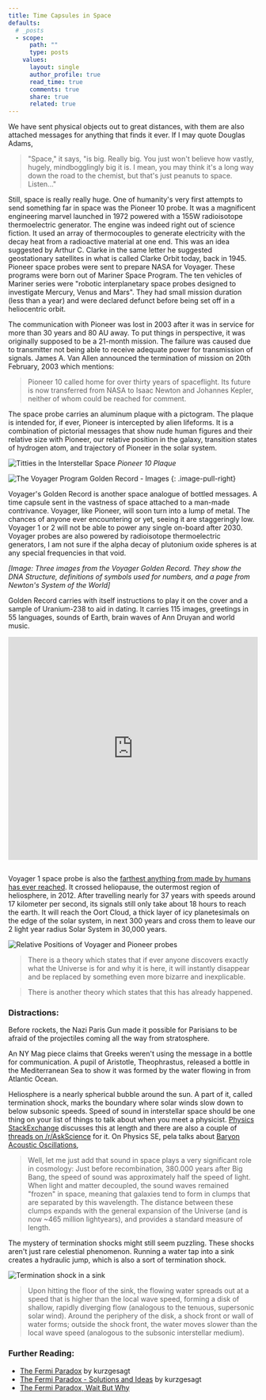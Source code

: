 ```yaml
---
title: Time Capsules in Space
defaults:
  # _posts
  - scope:
      path: ""
      type: posts
    values:
      layout: single
      author_profile: true
      read_time: true
      comments: true
      share: true
      related: true
---
```


We have sent physical objects out to great distances, with them are also attached messages for anything that finds it ever. If I may quote Douglas Adams,

> "Space," it says, "is big. Really big. You just won't believe how vastly, hugely, mindbogglingly big it is. I mean, you may think it's a long way down the road to the chemist, but that's just peanuts to space. Listen..."

Still, space is really really huge. One of humanity's very first attempts to send something far in space was the Pioneer 10 probe. It was a magnificent engineering marvel launched in 1972 powered with a 155W radioisotope thermoelectric generator. The engine was indeed right out of science fiction. It used an array of thermocouples to generate electricity with the decay heat from a radioactive material at one end. This was an idea suggested by Arthur C. Clarke in the same letter he suggested geostationary satellites in what is called Clarke Orbit today, back in 1945. Pioneer space probes were sent to prepare NASA for Voyager. These programs were born out of Mariner Space Program. The ten vehicles of Mariner series were "robotic interplanetary space probes designed to investigate Mercury, Venus and Mars". They had small mission duration (less than a year) and were declared defunct before being set off in a heliocentric orbit.

The communication with Pioneer was lost in 2003 after it was in service for more than 30 years and 80 AU away. To put things in perspective, it was originally supposed to be a 21-month mission. The failure was caused due to transmitter not being able to receive adequate power for transmission of signals. James A. Van Allen announced the termination of mission on 20th February, 2003 which mentions: 

> Pioneer 10 called home for over thirty years of spaceflight. Its future is now transferred from NASA to Isaac Newton and Johannes Kepler, neither of whom could be reached for comment.

The space probe carries an aluminum plaque with a pictogram. The plaque is intended for, if ever, Pioneer is intercepted by alien lifeforms. It is a combination of pictorial messages that show nude human figures and their relative size with Pioneer, our relative position in the galaxy, transition states of hydrogen atom, and trajectory of Pioneer in the solar system.

![Titties in the Interstellar Space](/images/pioneer-plaque.jpg)
*Pioneer 10 Plaque*

![The Voyager Program Golden Record - Images](/images/goldenrecord.jpg)
{: .image-pull-right}

Voyager's Golden Record is another space analogue of bottled messages. A time capsule sent in the vastness of space attached to a man-made contrivance. Voyager, like Pioneer, will soon turn into a lump of metal. The chances of anyone ever encountering or yet, seeing it are staggeringly low. Voyager 1 or 2 will not be able to power any single on-board after 2030. Voyager probes are also powered by radioisotope thermoelectric generators, I am not sure if the alpha decay of plutonium oxide spheres is at any special frequencies in that void.

*[Image: Three images from the Voyager Golden Record. They show the DNA Structure, definitions of symbols used for numbers, and a page from Newton's System of the World]*

Golden Record carries with itself instructions to play it on the cover and a sample of Uranium-238 to aid in dating. It carries 115 images, greetings in 55 languages, sounds of Earth, brain waves of Ann Druyan and world music. 

<iframe style="padding-bottom: 15px;" width="100%" height="450" scrolling="no" frameborder="no" src="https://w.soundcloud.com/player/?url=https%3A//api.soundcloud.com/playlists/129030648&amp;auto_play=false&amp;hide_related=false&amp;show_comments=true&amp;show_user=true&amp;show_reposts=false&amp;visual=true"></iframe>

Voyager 1 space probe is also the [farthest anything from made by humans has ever reached](http://www.heavens-above.com/SolarEscape.aspx?lat=0&lng=0&loc=Unspecified&alt=0&tz=UCT). It crossed heliopause, the outermost region of heliosphere, in 2012. After travelling nearly for 37 years with speeds around 17 kilometer per second, its signals still only take about 18 hours to reach the earth. It will reach the Oort Cloud, a thick layer of icy planetesimals on the edge of the solar system, in next 300 years and cross them to leave our 2 light year radius Solar System in 30,000 years.

![Relative Positions of Voyager and Pioneer probes](/images/relative-positions-probes.jpg)


> There is a theory which states that if ever anyone discovers exactly what the Universe is for and why it is here, it will instantly disappear and be replaced by something even more bizarre and inexplicable.

> There is another theory which states that this has already happened.

### Distractions:
Before rockets, the Nazi Paris Gun made it possible for Parisians to be afraid of the projectiles coming all the way from stratosphere.

An NY Mag piece claims that Greeks weren't using the message in a bottle for communication. A pupil of Aristotle, Theophrastus, released a bottle in the Mediterranean Sea to show it was formed by the water flowing in from Atlantic Ocean.

Heliosphere is a nearly spherical bubble around the sun. A part of it, called termination shock, marks the boundary where solar winds slow down to below subsonic speeds. Speed of sound in interstellar space should be one thing on your list of things to talk about when you meet a physicist. [Physics StackExchange](http://physics.stackexchange.com/questions/162184/what-is-the-speed-of-sound-in-space) discusses this at length and there are also a couple of [threads on /r/AskScience](https://www.reddit.com/r/askscience/comments/11sqv9/whats_the_speed_of_sound_in_outer_space/) for it. On Physics SE, pela talks about [Baryon Acoustic Oscillations](https://en.wikipedia.org/wiki/Baryon_acoustic_oscillations), 

> Well, let me just add that sound in space plays a very significant role in cosmology: Just before recombination, 380.000 years after Big Bang, the speed of sound was approximately half the speed of light. When light and matter decoupled, the sound waves remained "frozen" in space, meaning that galaxies tend to form in clumps that are separated by this wavelength. The distance between these clumps expands with the general expansion of the Universe (and is now ~465 million lightyears), and provides a standard measure of length.

The mystery of termination shocks might still seem puzzling. These shocks aren't just rare celestial phenomenon. Running a water tap into a sink creates a hydraulic jump, which is also a sort of termination shock.

![Termination shock in a sink](/images/termination-shock.jpg)

> Upon hitting the floor of the sink, the flowing water spreads out at a speed that is higher than the local wave speed, forming a disk of shallow, rapidly diverging flow (analogous to the tenuous, supersonic solar wind). Around the periphery of the disk, a shock front or wall of water forms; outside the shock front, the water moves slower than the local wave speed (analogous to the subsonic interstellar medium).

### Further Reading:

* [The Fermi Paradox](https://www.youtube.com/watch?v=sNhhvQGsMEc) by kurzgesagt
* [The Fermi Paradox - Solutions and Ideas](https://www.youtube.com/watch?v=1fQkVqno-uI) by kurzgesagt
* [The Fermi Paradox, Wait But Why](http://waitbutwhy.com/2014/05/fermi-paradox.html)